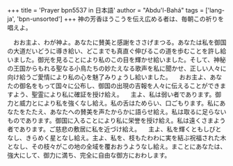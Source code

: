 +++
title = 'Prayer bpn5537 in 日本語'
author = "Abdu'l-Bahá"
tags = ['lang-ja', 'bpn-unsorted']
+++
神の芳香ほうこうを伝え広める者は、毎朝この祈りを唱えよ。
 
　おお主よ、わが神よ。あなたに賛美と感謝をささげまつる。あなたは私を御国の大道だいどうに導き給い、どこまでも真直ぐ伸びるこの道を歩むことを許し給いました。御光を見ることにより私のこの目を輝かせ給いました。そして、神秘の王国からもれる聖なる小鳥たちの妙たえなる歌声を私に聞かせ、正しい人々に向け給うご愛情により私の心を魅了みりょうし給いました。
　おお主よ、あなたの御名をもって国々に公布し、御国の出現の吉報を人々に伝えることができますよう、聖霊により私に確証を授け給え。
　主よ、私は弱い者であります。御力と威力とにより私を強くなし給え。私の舌はためらい、口ごもります。私にあなたをたたえ、あなたへの賛美を声たからかに語らせ給え。私は取るに足らないものであります。御国に入ることにより私に栄誉を授け給え。私は遠くさまよう者であります。ご慈悲の敷居に私を近づけ給え。
　主よ、私を輝くともしびとなし、きらめく星となし給え。主よ、私を、枝もたわわに実を結ぶ祝福された木となし、その枝々がこの地の全域を覆おおうようなし給え。まことにあなたは、強大にして、御力に満ち、完全に自由な御方におわします。
